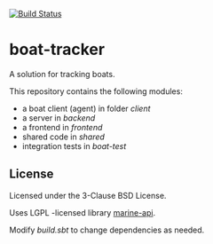 [![Build Status](https://travis-ci.org/malliina/boat.png?branch=master)](https://travis-ci.org/malliina/boat)

# boat-tracker

A solution for tracking boats.

This repository contains the following modules:

- a boat client (agent) in folder *client*
- a server in *backend*
- a frontend in *frontend*
- shared code in *shared*
- integration tests in *boat-test*

## License

Licensed under the 3-Clause BSD License.

Uses LGPL -licensed library [marine-api](https://ktuukkan.github.io/marine-api/). 

Modify *build.sbt* to change dependencies as needed.
